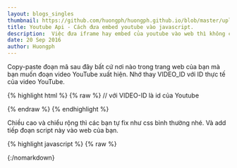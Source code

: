 ```yaml
---
layout: blogs_singles
thumbnail: https://github.com/huongph/huongph.github.io/blob/master/uploads/img/banner-embed-youtube.png?raw=true
title: Youtube Api - Cách đưa embed youtube vào javascript.
description:  Việc đưa iframe hay embed của youtube vào web thì không còn xa lạ gì với những người chuyên và không chuyên về website, nhưng để làm mượt mà và biến nó thành của mình thì không hể đơn giản chút nào. Sau đây thì tôi sẽ hướng dẫn cho các bạn một phương thức bằng Javascript.
date: 20 Sep 2016
author: Huongph
---
```


Copy-paste đoạn mã sau đây bất cứ nơi nào trong trang web của bạn mà bạn muốn đoạn video YouTube xuất hiện. Nhớ thay VIDEO_ID với ID thực tế của video YouTube.

{% highlight html %}
{% raw %}
    // với VIDEO-ID là id của Youtube
    <div class="youtube-player" data-id="VIDEO_ID"></div>
{% endraw %}
{% endhighlight %}

Chiều cao và chiểu rộng thì các bạn tự fix như css bình thường nhé. 
Và add tiếp đoạn script này vào web của bạn.

{% highlight javascript %}
{% raw %}
    <script>


        document.addEventListener("DOMContentLoaded",
            function() {
                var div, n,
                    v = document.getElementsByClassName("youtube-player");
                for (n = 0; n < v.length; n++) {
                    div = document.createElement("div");
                    div.setAttribute("data-id", v[n].dataset.id);
                    div.innerHTML = demoThumb(v[n].dataset.id);
                    div.onclick = demoIframe;
                    v[n].appendChild(div);
                }
            });

        function demoThumb(id) {
            var thumb = '<img src="https://i.ytimg.com/vi/ID/hqdefault.jpg">',
                play = '<div class="play"></div>';
            return thumb.replace("ID", id) + play;
        }

        function demoIframe() {
            var iframe = document.createElement("iframe");
            var embed = "https://www.youtube.com/embed/ID?autoplay=1";
            iframe.setAttribute("src", embed.replace("ID", this.dataset.id));
            iframe.setAttribute("frameborder", "0");
            iframe.setAttribute("allowfullscreen", "1");
            this.parentNode.replaceChild(iframe, this);
        }
 
    </script>
{% endraw %}
{% endhighlight %}

Để tôi giải thích một chút về code này: Nếu các bạn có thể copy code này chạy trong [jsbin](https://jsbin.com/) thì các
bạn thấy rõ hơn rất nhiều.
Thứ nhất khi dom load xong thì chỉ hiện thị thumbnail và button play mà thôi. Cho nên người dùng nhìn vào thì sẽ không biết đó là youtube.
Thứ hai , loadmetadata chưa chạy thì các bạn không lo về sự chậm trể của page.

Nếu muốn các bạn cho thêm những thuộc tính sao trong line `https://www.youtube.com/embed/ID?autoplay=1`

![alt text](https://github.com/huongph/huongph.github.io/blob/master/uploads/img/api-youtube-huong-pham.png?raw=true "Những thuộc tính api embed")

### Đây là ví dụ cụ thể

Ở đây các bạn có nhìn thấy nó có giổng của tôi không? :D 

###### Chú ý : 

* Không thể remove watermark YouTube 
* Không thể remove quản cáo YouTube

* Và còn nhiều điều nữa... hihi ^^ *

{::nomarkdown}
<div class="youtube-player" data-id="3AtDnEC4zak"></div>
<style>
.youtube-player {
        position: relative;
        padding-bottom: 56.23%;
        /* Use 75% for 4:3 videos */
        height: 0;
        overflow: hidden;
        max-width: 100%;
        background: #000;
        margin: 5px;
    }
    
    .youtube-player iframe {
        position: absolute;
        top: 0;
        left: 0;
        width: 100%;
        height: 100%;
        z-index: 100;
        background: transparent;
    }
    
    .youtube-player img {
        bottom: 0;
        display: block;
        left: 0;
        margin: auto;
        max-width: 100%;
        width: 100%;
        position: absolute;
        right: 0;
        top: 0;
        border: none;
        height: auto;
        cursor: pointer;
        -webkit-transition: .4s all;
        -moz-transition: .4s all;
        transition: .4s all;
    }
    
    .youtube-player img:hover {
        -webkit-filter: brightness(75%);
    }
    
    .youtube-player .play {
        height: 72px;
        width: 72px;
        left: 50%;
        top: 50%;
        margin-left: -36px;
        margin-top: -36px;
        position: absolute;
        background: url("//i.imgur.com/TxzC70f.png") no-repeat;
        cursor: pointer;
    }

</style>

<script>
   document.addEventListener("DOMContentLoaded",
        function() {
            var div, n,
                v = document.getElementsByClassName("youtube-player");
            for (n = 0; n < v.length; n++) {
                div = document.createElement("div");
                div.setAttribute("data-id", v[n].dataset.id);
                div.innerHTML = labnolThumb(v[n].dataset.id);
                div.onclick = labnolIframe;
                v[n].appendChild(div);
            }
        });
 
    function labnolThumb(id) {
        var thumb = '<img src="https://i.ytimg.com/vi/ID/hqdefault.jpg">',
            play = '<div class="play"></div>';
        return thumb.replace("ID", id) + play;
    }
 
    function labnolIframe() {
        var iframe = document.createElement("iframe");
        var embed = "https://www.youtube.com/embed/ID?autoplay=1&controls=0&showinfo=0&rel=0&modestbranding=0&playsinline=1&html5=1&enablejsapi=1&widgetid=1";
        iframe.setAttribute("src", embed.replace("ID", this.dataset.id));
        iframe.setAttribute("frameborder", "0");
        iframe.setAttribute("allowfullscreen", "1");
        this.parentNode.replaceChild(iframe, this);
    }
</script>
{:/nomarkdown}